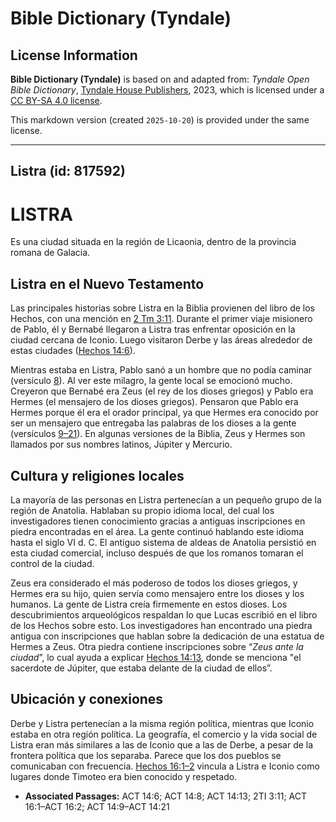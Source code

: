 # Bible Dictionary (Tyndale)

## License Information

**Bible Dictionary (Tyndale)** is based on and adapted from: _Tyndale Open Bible Dictionary_, [Tyndale House Publishers](https://tyndaleopenresources.com/), 2023, which is licensed under a [CC BY-SA 4.0 license](https://creativecommons.org/licenses/by-sa/4.0/legalcode.en).

This markdown version (created `2025-10-20`) is provided under the same license.



--------------------------------

## Listra (id: 817592)

LISTRA
======

Es una ciudad situada en la región de Licaonia, dentro de la provincia romana de Galacia.

Listra en el Nuevo Testamento
-----------------------------

Las principales historias sobre Listra en la Biblia provienen del libro de los Hechos, con una mención en [2 Tm 3:11](https://ref.ly/2Tim3:11). Durante el primer viaje misionero de Pablo, él y Bernabé llegaron a Listra tras enfrentar oposición en la ciudad cercana de Iconio. Luego visitaron Derbe y las áreas alrededor de estas ciudades ([Hechos 14:6](https://ref.ly/Acts14:6)).

Mientras estaba en Listra, Pablo sanó a un hombre que no podía caminar (versículo [8](https://ref.ly/Acts14:8)). Al ver este milagro, la gente local se emocionó mucho. Creyeron que Bernabé era Zeus (el rey de los dioses griegos) y Pablo era Hermes (el mensajero de los dioses griegos). Pensaron que Pablo era Hermes porque él era el orador principal, ya que Hermes era conocido por ser un mensajero que entregaba las palabras de los dioses a la gente (versículos [9–21](https://ref.ly/Acts14:9-Acts14:21)). En algunas versiones de la Biblia, Zeus y Hermes son llamados por sus nombres latinos, Júpiter y Mercurio.

Cultura y religiones locales
----------------------------

La mayoría de las personas en Listra pertenecían a un pequeño grupo de la región de Anatolia. Hablaban su propio idioma local, del cual los investigadores tienen conocimiento gracias a antiguas inscripciones en piedra encontradas en el área. La gente continuó hablando este idioma hasta el siglo VI d. C. El antiguo sistema de aldeas de Anatolia persistió en esta ciudad comercial, incluso después de que los romanos tomaran el control de la ciudad.

Zeus era considerado el más poderoso de todos los dioses griegos, y Hermes era su hijo, quien servía como mensajero entre los dioses y los humanos. La gente de Listra creía firmemente en estos dioses. Los descubrimientos arqueológicos respaldan lo que Lucas escribió en el libro de los Hechos sobre esto. Los investigadores han encontrado una piedra antigua con inscripciones que hablan sobre la dedicación de una estatua de Hermes a Zeus. Otra piedra contiene inscripciones sobre “*Zeus ante la ciudad*”, lo cual ayuda a explicar [Hechos 14:13](https://ref.ly/Acts14:13), donde se menciona "el sacerdote de Júpiter, que estaba delante de la ciudad de ellos”.

Ubicación y conexiones
----------------------

Derbe y Listra pertenecían a la misma región política, mientras que Iconio estaba en otra región política. La geografía, el comercio y la vida social de Listra eran más similares a las de Iconio que a las de Derbe, a pesar de la frontera política que los separaba. Parece que los dos pueblos se comunicaban con frecuencia. [Hechos 16:1–2](https://ref.ly/Acts16:1-Acts16:2) vincula a Listra e Iconio como lugares donde Timoteo era bien conocido y respetado.

* **Associated Passages:** ACT 14:6; ACT 14:8; ACT 14:13; 2TI 3:11; ACT 16:1–ACT 16:2; ACT 14:9–ACT 14:21

